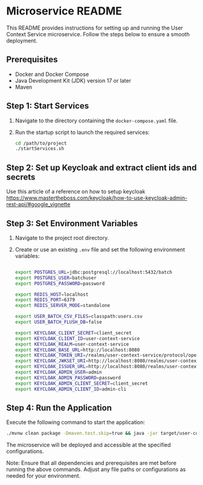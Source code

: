 # Microservice README

This README provides instructions for setting up and running the User Context Service microservice. Follow the steps below to ensure a smooth deployment.

## Prerequisites

- Docker and Docker Compose
- Java Development Kit (JDK) version 17 or later
- Maven

## Step 1: Start Services

1. Navigate to the directory containing the `docker-compose.yaml` file.
2. Run the startup script to launch the required services:

    ```bash
    cd /path/to/project
    ./startServices.sh
    ```
## Step 2: Set up Keycloak and extract client ids and secrets

Use this article of a reference on how to setup keycloak https://www.mastertheboss.com/keycloak/how-to-use-keycloak-admin-rest-api/#google_vignette
## Step 3: Set Environment Variables

1. Navigate to the project root directory.
2. Create or use an existing `.env` file and set the following environment variables:

    ```bash

    export POSTGRES_URL=jdbc:postgresql://localhost:5432/batch
    export POSTGRES_USER=batchuser
    export POSTGRES_PASSWORD=password

    export REDIS_HOST=localhost
    export REDIS_PORT=6379
    export REDIS_SERVER_MODE=standalone

    export USER_BATCH_CSV_FILES=classpath:users.csv
    export USER_BATCH_FLUSH_DB=false

    export KEYCLOAK_CLIENT_SECRET=client_secret
    export KEYCLOAK_CLIENT_ID=user-context-service
    export KEYCLOAK_REALM=user-context-service
    export KEYCLOAK_BASE_URL=http://localhost:8080
    export KEYCLOAK_TOKEN_URI=/realms/user-context-service/protocol/openid-connect/token
    export KEYCLOAK_JWKSET_URI=http://localhost:8080/realms/user-context-service/protocol/openid-connect/certs
    export KEYCLOAK_ISSUER_URL=http://localhost:8080/realms/user-context-service
    export KEYCLOAK_ADMIN_USER=admin
    export KEYCLOAK_ADMIN_PASSWORD=password
    export KEYCLOAK_ADMIN_CLIENT_SECRET=client_secret
    export KEYCLOAK_ADMIN_CLIENT_ID=admin-cli
    ```

## Step 4: Run the Application

Execute the following command to start the application:

```bash
./mvnw clean package -Dmaven.test.skip=true && java -jar target/user-context-service-0.0.1-SNAPSHOT.jar
```

The microservice will be deployed and accessible at the specified configurations.

Note: Ensure that all dependencies and prerequisites are met before running the above commands. Adjust any file paths or configurations as needed for your environment.